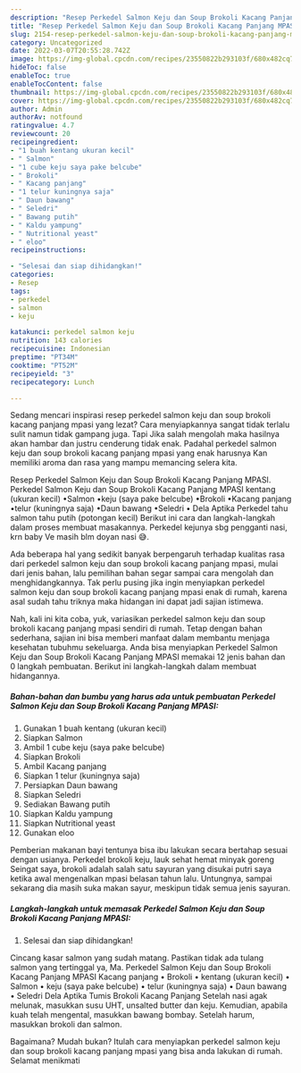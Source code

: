 ```yaml
---
description: "Resep Perkedel Salmon Keju dan Soup Brokoli Kacang Panjang MPASI yang Lezat Sekali"
title: "Resep Perkedel Salmon Keju dan Soup Brokoli Kacang Panjang MPASI yang Lezat Sekali"
slug: 2154-resep-perkedel-salmon-keju-dan-soup-brokoli-kacang-panjang-mpasi-yang-lezat-sekali
category: Uncategorized
date: 2022-03-07T20:55:28.742Z
image: https://img-global.cpcdn.com/recipes/23550822b293103f/680x482cq70/perkedel-salmon-keju-dan-soup-brokoli-kacang-panjang-mpasi-foto-resep-utama.jpg
hideToc: false
enableToc: true
enableTocContent: false
thumbnail: https://img-global.cpcdn.com/recipes/23550822b293103f/680x482cq70/perkedel-salmon-keju-dan-soup-brokoli-kacang-panjang-mpasi-foto-resep-utama.jpg
cover: https://img-global.cpcdn.com/recipes/23550822b293103f/680x482cq70/perkedel-salmon-keju-dan-soup-brokoli-kacang-panjang-mpasi-foto-resep-utama.jpg
author: Admin
authorAv: notfound
ratingvalue: 4.7
reviewcount: 20
recipeingredient:
- "1 buah kentang ukuran kecil"
- " Salmon"
- "1 cube keju saya pake belcube"
- " Brokoli"
- " Kacang panjang"
- "1 telur kuningnya saja"
- " Daun bawang"
- " Seledri"
- " Bawang putih"
- " Kaldu yampung"
- " Nutritional yeast"
- " eloo"
recipeinstructions:

- "Selesai dan siap dihidangkan!"
categories:
- Resep
tags:
- perkedel
- salmon
- keju

katakunci: perkedel salmon keju 
nutrition: 143 calories
recipecuisine: Indonesian
preptime: "PT34M"
cooktime: "PT52M"
recipeyield: "3"
recipecategory: Lunch

---
```



Sedang mencari inspirasi resep perkedel salmon keju dan soup brokoli kacang panjang mpasi yang lezat? Cara menyiapkannya sangat tidak terlalu sulit namun tidak gampang juga. Tapi Jika salah mengolah maka hasilnya akan hambar dan justru cenderung tidak enak. Padahal perkedel salmon keju dan soup brokoli kacang panjang mpasi yang enak harusnya Kan memiliki aroma dan rasa yang mampu memancing selera kita.


Resep Perkedel Salmon Keju dan Soup Brokoli Kacang Panjang MPASI. Perkedel Salmon Keju dan Soup Brokoli Kacang Panjang MPASI kentang (ukuran kecil) •Salmon •keju (saya pake belcube) •Brokoli •Kacang panjang •telur (kuningnya saja) •Daun bawang •Seledri • Dela Aptika Perkedel tahu salmon tahu putih (potongan kecil) Berikut ini cara dan langkah-langkah dalam proses membuat masakannya. Perkedel kejunya sbg pengganti nasi, krn baby Ve masih blm doyan nasi 😅.

Ada beberapa hal yang sedikit banyak berpengaruh terhadap kualitas rasa dari perkedel salmon keju dan soup brokoli kacang panjang mpasi, mulai dari jenis bahan, lalu pemilihan bahan segar sampai cara mengolah dan menghidangkannya. Tak perlu pusing jika ingin menyiapkan perkedel salmon keju dan soup brokoli kacang panjang mpasi enak di rumah, karena asal sudah tahu triknya maka hidangan ini dapat jadi sajian istimewa.


Nah, kali ini kita coba, yuk, variasikan perkedel salmon keju dan soup brokoli kacang panjang mpasi sendiri di rumah. Tetap dengan bahan sederhana, sajian ini bisa memberi manfaat dalam membantu menjaga kesehatan tubuhmu sekeluarga. Anda bisa menyiapkan Perkedel Salmon Keju dan Soup Brokoli Kacang Panjang MPASI memakai 12 jenis bahan dan 0 langkah pembuatan. Berikut ini langkah-langkah dalam membuat hidangannya.

<!--inarticleads1-->

##### Bahan-bahan dan bumbu yang harus ada untuk pembuatan Perkedel Salmon Keju dan Soup Brokoli Kacang Panjang MPASI:

1. Gunakan 1 buah kentang (ukuran kecil)
1. Siapkan  Salmon
1. Ambil 1 cube keju (saya pake belcube)
1. Siapkan  Brokoli
1. Ambil  Kacang panjang
1. Siapkan 1 telur (kuningnya saja)
1. Persiapkan  Daun bawang
1. Siapkan  Seledri
1. Sediakan  Bawang putih
1. Siapkan  Kaldu yampung
1. Siapkan  Nutritional yeast
1. Gunakan  eloo


Pemberian makanan bayi tentunya bisa ibu lakukan secara bertahap sesuai dengan usianya. Perkedel brokoli keju, lauk sehat hemat minyak goreng Seingat saya, brokoli adalah salah satu sayuran yang disukai putri saya ketika awal mengenalkan mpasi belasan tahun lalu. Untungnya, sampai sekarang dia masih suka makan sayur, meskipun tidak semua jenis sayuran. 

<!--inarticleads2-->

##### Langkah-langkah untuk memasak Perkedel Salmon Keju dan Soup Brokoli Kacang Panjang MPASI:


1. Selesai dan siap dihidangkan!

Cincang kasar salmon yang sudah matang. Pastikan tidak ada tulang salmon yang tertinggal ya, Ma. Perkedel Salmon Keju dan Soup Brokoli Kacang Panjang MPASI Kacang panjang • Brokoli • kentang (ukuran kecil) • Salmon • keju (saya pake belcube) • telur (kuningnya saja) • Daun bawang • Seledri Dela Aptika Tumis Brokoli Kacang Panjang Setelah nasi agak melunak, masukkan susu UHT, unsalted butter dan keju. Kemudian, apabila kuah telah mengental, masukkan bawang bombay. Setelah harum, masukkan brokoli dan salmon. 

Bagaimana? Mudah bukan? Itulah cara menyiapkan perkedel salmon keju dan soup brokoli kacang panjang mpasi yang bisa anda lakukan di rumah. Selamat menikmati
